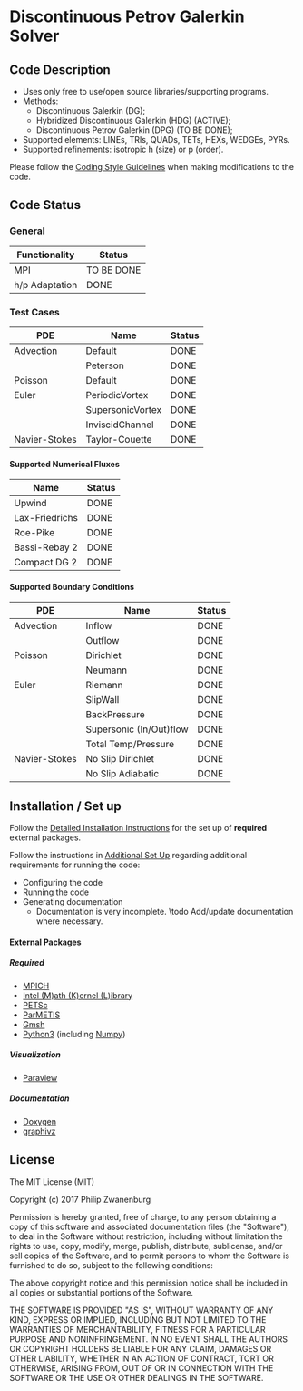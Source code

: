 # Discontinuous Petrov Galerkin Solver

## Code Description
- Uses only free to use/open source libraries/supporting programs.
- Methods:
	- Discontinuous Galerkin (DG);
	- Hybridized Discontinuous Galerkin (HDG) (ACTIVE);
	- Discontinuous Petrov Galerkin (DPG) (TO BE DONE);
- Supported elements: LINEs, TRIs, QUADs, TETs, HEXs, WEDGEs, PYRs.
- Supported refinements: isotropic h (size) or p (order).

Please follow the [Coding Style Guidelines](STYLE.md) when making modifications to the code.

## Code Status

### General
| Functionality  | Status     |
|----------------|------------|
| MPI            | TO BE DONE |
| h/p Adaptation | DONE       |


### Test Cases
| PDE           | Name             | Status |
|---------------|------------------|--------|
| Advection     | Default          | DONE   |
|               | Peterson         | DONE   |
| Poisson       | Default          | DONE   |
| Euler         | PeriodicVortex   | DONE   |
|               | SupersonicVortex | DONE   |
|               | InviscidChannel  | DONE   |
| Navier-Stokes | Taylor-Couette   | DONE   |


#### Supported Numerical Fluxes
| Name           | Status |
|----------------|------- |
| Upwind         | DONE   |
| Lax-Friedrichs | DONE   |
| Roe-Pike       | DONE   |
| Bassi-Rebay 2  | DONE   |
| Compact DG 2   | DONE   |


#### Supported Boundary Conditions
| PDE           | Name                    | Status |
|---------------|-------------------------|--------|
| Advection     | Inflow                  | DONE   |
|               | Outflow                 | DONE   |
| Poisson       | Dirichlet               | DONE   |
|               | Neumann                 | DONE   |
| Euler         | Riemann                 | DONE   |
|               | SlipWall                | DONE   |
|               | BackPressure            | DONE   |
|               | Supersonic (In/Out)flow | DONE   |
|               | Total Temp/Pressure     | DONE   |
| Navier-Stokes | No Slip Dirichlet       | DONE   |
|               | No Slip Adiabatic       | DONE   |



## Installation / Set up
Follow the [Detailed Installation Instructions](INSTALL.md) for the set up of **required** external packages.

Follow the instructions in [Additional Set Up](SETUP.md) regarding additional requirements for running the code:
- Configuring the code
- Running the code
- Generating documentation
	- Documentation is very incomplete. \todo Add/update documentation where necessary.

#### External Packages

##### Required
- [MPICH](https://www.mpich.org)
- [Intel (M)ath (K)ernel (L)ibrary](https://software.intel.com/en-us/mkl)
- [PETSc](https://www.mcs.anl.gov/petsc/)
- [ParMETIS](http://glaros.dtc.umn.edu/gkhome/metis/parmetis/overview)
- [Gmsh](http://gmsh.info)
- [Python3](https://www.python.org/downloads/) (including [Numpy](http://www.numpy.org))

##### Visualization
- [Paraview](https://www.paraview.org)

##### Documentation
- [Doxygen](http://www.stack.nl/~dimitri/doxygen/)
- [graphivz](http://www.graphviz.org)




## License
The MIT License (MIT)

Copyright (c) 2017 Philip Zwanenburg

Permission is hereby granted, free of charge, to any person obtaining a copy of this software and associated
documentation files (the "Software"), to deal in the Software without restriction, including without limitation the
rights to use, copy, modify, merge, publish, distribute, sublicense, and/or sell copies of the Software, and to permit
persons to whom the Software is furnished to do so, subject to the following conditions:

The above copyright notice and this permission notice shall be included in all copies or substantial portions of the
Software.

THE SOFTWARE IS PROVIDED "AS IS", WITHOUT WARRANTY OF ANY KIND, EXPRESS OR IMPLIED, INCLUDING BUT NOT LIMITED TO THE
WARRANTIES OF MERCHANTABILITY, FITNESS FOR A PARTICULAR PURPOSE AND NONINFRINGEMENT. IN NO EVENT SHALL THE AUTHORS OR
COPYRIGHT HOLDERS BE LIABLE FOR ANY CLAIM, DAMAGES OR OTHER LIABILITY, WHETHER IN AN ACTION OF CONTRACT, TORT OR
OTHERWISE, ARISING FROM, OUT OF OR IN CONNECTION WITH THE SOFTWARE OR THE USE OR OTHER DEALINGS IN THE SOFTWARE.
